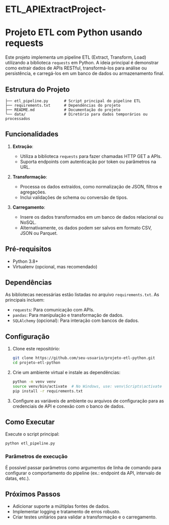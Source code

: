 # ETL_APIExtractProject-

# Projeto ETL com Python usando requests

Este projeto implementa um pipeline ETL (Extract, Transform, Load) utilizando a biblioteca `requests` em Python. A ideia principal é demonstrar como extrair dados de APIs RESTful, transformá-los para análise ou persistência, e carregá-los em um banco de dados ou armazenamento final.

## Estrutura do Projeto

```
├── etl_pipeline.py       # Script principal do pipeline ETL
├── requirements.txt      # Dependências do projeto
├── README.md             # Documentação do projeto
└── data/                 # Diretório para dados temporários ou processados
```

## Funcionalidades

1. **Extração**:
   - Utiliza a biblioteca `requests` para fazer chamadas HTTP GET a APIs.
   - Suporta endpoints com autenticação por token ou parâmetros na URL.

2. **Transformação**:
   - Processa os dados extraídos, como normalização de JSON, filtros e agregações.
   - Inclui validações de schema ou conversão de tipos.

3. **Carregamento**:
   - Insere os dados transformados em um banco de dados relacional ou NoSQL.
   - Alternativamente, os dados podem ser salvos em formato CSV, JSON ou Parquet.

## Pré-requisitos

- Python 3.8+
- Virtualenv (opcional, mas recomendado)

## Dependências

As bibliotecas necessárias estão listadas no arquivo `requirements.txt`. As principais incluem:

- `requests`: Para comunicação com APIs.
- `pandas`: Para manipulação e transformação de dados.
- `SQLAlchemy` (opcional): Para interação com bancos de dados.

## Configuração

1. Clone este repositório:

   ```bash
   git clone https://github.com/seu-usuario/projeto-etl-python.git
   cd projeto-etl-python
   ```

2. Crie um ambiente virtual e instale as dependências:

   ```bash
   python -m venv venv
   source venv/bin/activate  # No Windows, use: venv\Scripts\activate
   pip install -r requirements.txt
   ```

3. Configure as variáveis de ambiente ou arquivos de configuração para as credenciais de API e conexão com o banco de dados.

## Como Executar

Execute o script principal:

```bash
python etl_pipeline.py
```

### Parâmetros de execução

É possível passar parâmetros como argumentos de linha de comando para configurar o comportamento do pipeline (ex.: endpoint da API, intervalo de datas, etc.).

## Próximos Passos

- Adicionar suporte a múltiplas fontes de dados.
- Implementar logging e tratamento de erros robusto.
- Criar testes unitários para validar a transformação e o carregamento.
